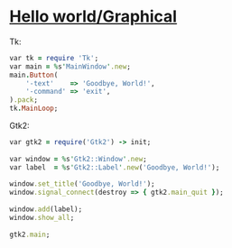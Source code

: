 [1]: http://rosettacode.org/wiki/Hello_world/Graphical

# [Hello world/Graphical][1]

Tk:

```ruby
var tk = require 'Tk';
var main = %s'MainWindow'.new;
main.Button(
    '-text'    => 'Goodbye, World!',
    '-command' => 'exit',
).pack;
tk.MainLoop;
```

Gtk2:

```ruby
var gtk2 = require('Gtk2') -> init;
 
var window = %s'Gtk2::Window'.new;
var label  = %s'Gtk2::Label'.new('Goodbye, World!');
 
window.set_title('Goodbye, World!');
window.signal_connect(destroy => { gtk2.main_quit });
 
window.add(label);
window.show_all;
 
gtk2.main;
```
